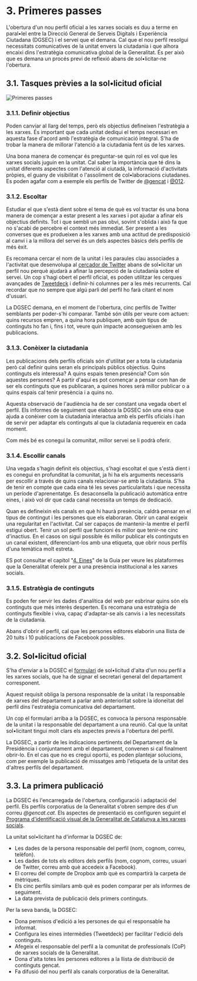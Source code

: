 # 3. Primeres passes

L'obertura d'un nou perfil oficial a les xarxes socials es duu a terme en paral•lel entre la Direcció General de Serveis Digitals i Experiència Ciutadana (DGSEC) i el servei que el demana. Cal que el nou perfil resolgui necessitats comunicatives de la unitat envers la ciutadania i que alhora encaixi dins l'estratègia comunicativa global de la Generalitat. És per això que es demana un procés previ de reflexió abans de sol•licitar-ne l'obertura.

## 3.1. Tasques prèvies a la sol•licitud oficial

![Primeres passes ](./assets/img/3_1_primeres_passes_1.jpg)

### 3.1.1. Definir objectius

Poden canviar al llarg del temps, però els objectius defineixen l'estratègia  a les xarxes. És important que cada unitat dediqui el temps necessari en aquesta fase d'acord amb l'estratègia de comunicació integral. S'ha de trobar la manera de millorar l'atenció a la ciutadania fent ús de les xarxes.

Una bona manera de començar és preguntar-se quin rol es vol que les xarxes socials juguin en la unitat. Cal saber la importància que té dins la unitat diferents aspectes com l'atenció al ciutadà, la informació d'activitats pròpies, el guany de visibilitat o l'assoliment de col•laboracions ciutadanes. Es poden agafar com a exemple els perfils de Twitter de [@gencat](https://twitter.com/gencat) i [@012](https://twitter.com/012).

### 3.1.2. Escoltar

Estudiar el que s'està dient sobre el tema de què es vol tractar és una bona manera de començar a estar present a les xarxes i pot ajudar a afinar els objectius definits. Tot i que sembli un pas obvi, sovint s'oblida i això fa que no s'acabi de percebre el context més immediat. Ser present a les converses que es produeixen a les xarxes amb una actitud de predisposició al canvi i a la millora del servei és un dels aspectes bàsics dels perfils de més èxit.

Es recomana cercar el nom de la unitat i les paraules clau associades a l'activitat que desenvolupa al [cercador de Twitter](https://search.twitter.com) abans de sol•licitar un perfil nou perquè ajudarà a afinar la percepció de la ciutadania sobre el servei. Un cop s'hagi obert el perfil oficial, es poden utilitzar les cerques avançades de [Tweetdeck](https://tweetdeck.twitter.com) i definir-hi columnes per a les més recurrents. Cal recordar que no sempre que algú parli del perfil ho farà citant el nom d'usuari.

La DGSEC demana, en el moment de l'obertura, cinc perfils de Twitter semblants per poder-s'hi comparar. També són útils per veure com actuen: quins recursos empren, a quina hora publiquen, amb quin tipus de continguts ho fan i, fins i tot, veure quin impacte aconsegueixen amb les publicacions.

### 3.1.3. Conèixer la ciutadania

Les publicacions dels perfils oficials són d'utilitat per a tota la ciutadania però cal definir quins seran els principals públics objectius. Quins continguts els interessa? A quins espais tenen presència? Com són aquestes persones? A partir d'aquí es pot començar a pensar com han de ser els continguts que es publicaran, a quines hores serà millor publicar o a quins espais cal tenir presència i a quins no.

Aquesta observació de l'audiència ha de ser constant una vegada obert el perfil. Els informes de seguiment que elabora la DGSEC són una eina que ajuda a conèixer com la ciutadania interactua amb els perfils oficials i han de servir per adaptar els continguts al que la ciutadania requereix en cada moment.

Com més bé es conegui la comunitat, millor servei se li podrà oferir.

### 3.1.4. Escollir canals

Una vegada s'hagin definit els objectius, s'hagi escoltat el que s'està dient i es conegui en profunditat la comunitat, ja hi ha els arguments necessaris per escollir a través de quins canals relacionar-se amb la ciutadania. S'ha de tenir en compte que cada eina té les seves particularitats i que necessita un període d'aprenentatge. Es desaconsella la publicació automàtica entre eines, i això vol dir que cada canal necessita un temps de dedicació.

Quan es defineixin els canals en què hi haurà presència, caldrà pensar en el tipus de contingut i les persones que els elaboraran. Obrir un canal exigeix una regularitat en l'activitat. Cal ser capaços de mantenir-la mentre el perfil estigui obert. Tenir un sol perfil que funcioni és millor que tenir-ne cinc d'inactius. En el casos on sigui possible és millor publicar els continguts en un canal existent, diferenciant-los amb una etiqueta, que obrir nous perfils d'una temàtica molt estreta.

ES pot consultar el capítol "[4. Eines](/04-eines/)" de la Guia per veure les plataformes que la Generalitat ofereix per a una presència institucional a les xarxes socials.

### 3.1.5. Estratègia de continguts

Es poden fer servir les dades d'analítica del web per esbrinar quins són els continguts que més interès desperten. Es recomana una estratègia de continguts flexible i viva, capaç d'adaptar-se als canvis i a les necessitats de la ciutadania.

Abans d'obrir el perfil, cal que les persones editores elaborin una llista de 20 tuits i 10 publicacions de Facebook possibles.

## 3.2. Sol•licitud oficial

S'ha d'enviar a la DGSEC el [formulari](http://atenciociutadana.gencat.cat/ca/serveis/xarxes-i-missatgeria-instantania/xarxes-socials/procediment/) de sol•licitud d'alta d'un nou perfil a les xarxes socials, que ha de signar el secretari general del departament corresponent.

Aquest requisit obliga la persona responsable de la unitat i la responsable de xarxes del departament a parlar amb anterioritat sobre la idoneïtat del perfil dins l'estratègia comunicativa del departament.

Un cop el formulari arriba a la DGSEC, es convoca la persona responsable de la unitat i la responsable del departament a una reunió. Cal que la unitat sol•licitant tingui molt clars els aspectes previs a l'obertura del perfil.

La DGSEC, a partir de les indicacions pertinents del Departament de la Presidència i conjuntament amb el departament, convenen si cal finalment obrir-lo. En el cas que no es cregui oportú, es poden plantejar solucions, com per exemple la publicació de missatges amb l'etiqueta de la unitat des d'altres perfils del departament.

## 3.3. La primera publicació

La DGSEC és l'encarregada de l'obertura, configuració i adaptació del perfil. Els perfils corporatius de la Generalitat s'obren sempre des d'un correu *@gencat.cat*. Els aspectes de presentació es configuren seguint el [Programa d'identificació visual de la Generalitat de Catalunya a les xarxes socials](http://identitatcorporativa.gencat.cat/ca/aplicacions/xarxes-socials/).

La unitat sol•licitant ha d'informar la DGSEC de:

- Les dades de la persona responsable del perfil (nom, cognom, correu, telèfon).  
- Les dades de tots els editors dels perfils (nom, cognom, correu, usuari de Twitter, correu amb què accedeix a Facebook).  
- El correu del compte de Dropbox amb què es compartirà la carpeta de mètriques.  
- Els cinc perfils similars amb què es poden comparar per als informes de seguiment.  
- La data prevista de publicació dels primers continguts.  

Per la seva banda, la DGSEC:

- Dona permisos d'edició a les persones de qui el responsable ha informat.  
- Configura les eines intermèdies (Tweetdeck) per facilitar l'edició dels continguts.  
- Afegeix el responsable del perfil a la comunitat de professionals (CoP) de xarxes socials de la Generalitat.  
- Dona d'alta totes les persones editores a la llista de distribució de continguts gencat.  
- Fa difusió del nou perfil als canals corporatius de la Generalitat.  

